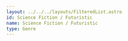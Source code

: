 ```yaml
---
layout: ../../../layouts/FilteredList.astro
id: Science Fiction / Futuristic
name: Science Fiction / Futuristic
type: Genre
---
```

